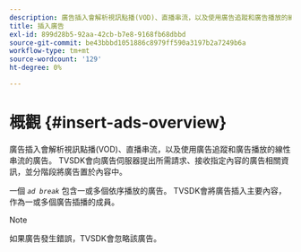 ```yaml
---
description: 廣告插入會解析視訊點播(VOD)、直播串流，以及使用廣告追蹤和廣告播放的線性串流的廣告。 TVSDK會向廣告伺服器提出所需請求、接收指定內容的廣告相關資訊，並分階段將廣告置於內容中。
title: 插入廣告
exl-id: 899d28b5-92aa-42cb-b7e8-9168fb68dbbd
source-git-commit: be43bbbd1051886c8979ff590a3197b2a7249b6a
workflow-type: tm+mt
source-wordcount: '129'
ht-degree: 0%

---
```


# 概觀 {#insert-ads-overview}

廣告插入會解析視訊點播(VOD)、直播串流，以及使用廣告追蹤和廣告播放的線性串流的廣告。 TVSDK會向廣告伺服器提出所需請求、接收指定內容的廣告相關資訊，並分階段將廣告置於內容中。

一個 *`ad break`* 包含一或多個依序播放的廣告。 TVSDK會將廣告插入主要內容，作為一或多個廣告插播的成員。

>[!NOTE]
>
>如果廣告發生錯誤，TVSDK會忽略該廣告。
